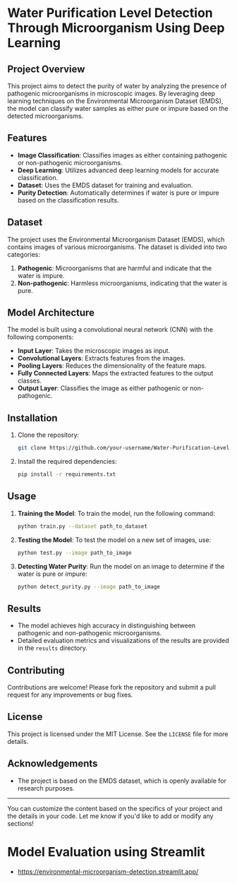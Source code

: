 
# Water Purification Level Detection Through Microorganism Using Deep Learning

## Project Overview

This project aims to detect the purity of water by analyzing the presence of pathogenic microorganisms in microscopic images. By leveraging deep learning techniques on the Environmental Microorganism Dataset (EMDS), the model can classify water samples as either pure or impure based on the detected microorganisms.

## Features

- **Image Classification**: Classifies images as either containing pathogenic or non-pathogenic microorganisms.
- **Deep Learning**: Utilizes advanced deep learning models for accurate classification.
- **Dataset**: Uses the EMDS dataset for training and evaluation.
- **Purity Detection**: Automatically determines if water is pure or impure based on the classification results.

## Dataset

The project uses the Environmental Microorganism Dataset (EMDS), which contains images of various microorganisms. The dataset is divided into two categories:

1. **Pathogenic**: Microorganisms that are harmful and indicate that the water is impure.
2. **Non-pathogenic**: Harmless microorganisms, indicating that the water is pure.

## Model Architecture

The model is built using a convolutional neural network (CNN) with the following components:

- **Input Layer**: Takes the microscopic images as input.
- **Convolutional Layers**: Extracts features from the images.
- **Pooling Layers**: Reduces the dimensionality of the feature maps.
- **Fully Connected Layers**: Maps the extracted features to the output classes.
- **Output Layer**: Classifies the image as either pathogenic or non-pathogenic.

## Installation

1. Clone the repository:
    ```bash
    git clone https://github.com/your-username/Water-Purification-Level-Detection.git
    ```
2. Install the required dependencies:
    ```bash
    pip install -r requirements.txt
    ```

## Usage

1. **Training the Model**: To train the model, run the following command:
    ```bash
    python train.py --dataset path_to_dataset
    ```
2. **Testing the Model**: To test the model on a new set of images, use:
    ```bash
    python test.py --image path_to_image
    ```
3. **Detecting Water Purity**: Run the model on an image to determine if the water is pure or impure:
    ```bash
    python detect_purity.py --image path_to_image
    ```

## Results

- The model achieves high accuracy in distinguishing between pathogenic and non-pathogenic microorganisms.
- Detailed evaluation metrics and visualizations of the results are provided in the `results` directory.

## Contributing

Contributions are welcome! Please fork the repository and submit a pull request for any improvements or bug fixes.

## License

This project is licensed under the MIT License. See the `LICENSE` file for more details.

## Acknowledgements

- The project is based on the EMDS dataset, which is openly available for research purposes.

---

You can customize the content based on the specifics of your project and the details in your code. Let me know if you'd like to add or modify any sections!
# Model Evaluation using Streamlit
- https://environmental-microorganism-detection.streamlit.app/
